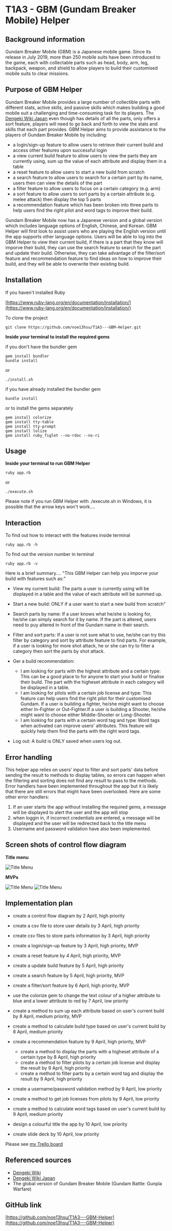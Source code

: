 # T1A3 - GBM (Gundam Breaker Mobile) Helper

## Background information
Gundam Breaker Mobile (GBM) is a Japanese mobile game. Since its release in July 2019, more than 250 mobile suits have been introduced to the game, each with collectable parts such as head, body, arm, leg, backpack, weapon, and shield to allow players to build their customised mobile suits to clear missions.

## Purpose of GBM Helper
Gundam Breaker Mobile provides a large number of collectible parts with different stats, active skills, and passive skills which makes building a good mobile suit a challenging and time-consuming task for its players. The [Dengeki Wiki Japan](https://wiki.dengekionline.com/gbm/) even though has details of all the parts, only offers a sort feature, players will need to go back and forth to view the stats and skills that each part provides. GBM Helper aims to provide assistance to the players of Gundam Breaker Mobile by including:
* a login/sign-up feature to allow users to retrieve their current build and access other features upon successful login
* a view current build feature to allow users to view the parts they are currently using, sum up the value of each attribute and display them in a table
* a reset feature to allow users to start a new build from scratch
* a search feature to allow users to search for a certain part by its name, users then can view the details of the part
* a filter feature to allow users to focus on a certain category (e.g. arm)
* a sort feature to allow users to sort parts by a certain attribute (e.g. melee attack) then display the top 5 parts
* a recommendation feature which has been broken into three parts to help users find the right pilot and word tags to improve their build.

Gundam Breaker Mobile now has a Japanese version and a global version which includes language options of English, Chinese, and Korean. GBM Helper will first look to assist users who are playing the English version until the app supports other language options. Users will be able to log into the GBM Helper to view their current build, if there is a part that they know will imporve their build, they can use the search feature to search for the part and update their build. Otherwise, they can take advantage of the filter/sort feature and recommendation feature to find ideas on how to improve their build, and they will be able to overwrite their existing build.

## Installation
If you haven't installed Ruby

[https://www.ruby-lang.org/en/documentation/installation/](https://www.ruby-lang.org/en/documentation/installation/)

To clone the project
```
git clone https://github.com/noe13hsu/T1A3---GBM-Helper.git
```
**Inside your terminal to install the required gems**

if you don't have the bundler gem
```
gem install bundler
bundle install
```
or
```
./install.sh
```
if you have already installed the bundler gem
```
bundle install
```
or to install the gems separately
```
gem install colorize
gem install tty-table
gem install tty-prompt
gem install lolize
gem install ruby_figlet --no-rdoc --no-ri
```
## Usage
**Inside your terminal to run GBM Helper**

```
ruby app.rb
```
or
```
./execute.sh
```
Please note if you run GBM Helper with ./execute.sh in Windows, it is possible that the arrow keys won't work....

## Interaction
To find out how to interact with the features inside terminal
```
ruby app.rb -h
```
To find out the version number in terminal
```
ruby app.rb -v
```
Here is a brief summary....
"This GBM Helper can help you imporve your build with features such as:"
- View my current build:
        The parts a user is currently using will be displayed in a table and the value of each attribute will be summed up.
- Start a new build:
        ONLY if a user want to start a new build from scratch"
- Search parts by name:
        If a user knows what he/she is looking for, he/she can simply search for it by name.
        If the part is altered, users need to puy altered in front of the Gundam name in their search.
- Filter and sort parts:
        If a user is not sure what to use, he/she can try this filter by category and sort by attribute feature to find parts. For example, if a user is looking for more shot attack, he or she can try to filter a category then sort the parts by shot attack.
- Ger a build recommendation:

    * I am looking for parts with the highest attribute and a certain type:
        This can be a good place to for anyone to start your build or finalise their build. The part with the higheset attribute in each category will be displayed in a table.
    * I am looking for pilots with a certain job license and type:
        This feature can help users find the right pilot for their customised Gundam. If a user is building a fighter, he/she might want to choose either In-Fighter or Out-Fighter.If a user is building a Shooter, he/she might want to choose either Middle-Shooter or Long-Shooter.
    * I am looking for parts with a certain word tag and type:
        Word tags when activated can improve users' attributes. This feature will quickly help them find the parts with the right word tags.
- Log out:
        A build is ONLY saved when users log out.

## Error handling
This helper app relies on users' input to filter and sort parts' data before sending the result to methods to display tables, so errors can happen when the filtering and sorting does not find any result to pass to the methods. Error handlers have been implemented throughout the app but it is likely that there are still errors that might have been overlooked. Here are some other error handlers:
1. If an user starts the app without installing the required gems, a message will be displayed to alert the user and the app will stop
2. when loggin in, if incorrect credentials are entered, a message will be displayed and the user will be redirected back to the title menu
3. Username and password validation have also been implemented.



## Screen shots of control flow diagram

**Title menu**

![Title Menu](./docs/title_menu.png)

**MVPs**

![Title Menu](./docs/mvp_1.png)
![Title Menu](./docs/mvp_2.png)

## Implementation plan
* create a control flow diagram by 2 April, high priority
* create a csv file to store user details by 3 April, high priority
* create csv files to store parts information by 3 April, high priority
* create a login/sign-up feature by 3 April, high priority, MVP
* create a reset feature by 4 April, high priority, MVP
* create a update build feature by 5 April, high priority
* create a search feature by 5 April, high priority, MVP
* create a filter/sort feature by 6 April, high priority, MVP
* use the colorize gem to change the text colour of a higher attribute to blue and a lower attribute to red by 7 April, low priority
* create a method to sum up each attribute based on user's current build by 8 April, medium priority, MVP
* create a method to calculate build type based on user's current build by 8 April, medium priority
* create a recommendation feature by 9 April, high priority, MVP
    
    * create a method to display the parts with a higheset attribute of a certain type by 8 April, high priority
    * create a method to filter pilots by a certain job license and display the result by 9 April, high priority
    * create a method to filter parts by a certain word tag and display the result by 9 April, high priority
* create a username/password validation method by 9 April, low priority
* create a method to get job licenses from pilots by 9 April, low priority
* create a method to calculate word tags based on user's current build by 9 April, medium priority
* design a colourful title the app by 10 April, low priority
* create slide deck by 10 April, low priority

Please see [my Trello board](https://trello.com/b/qXOb5Gb3/gbm-helper)


## Referenced sources
* [Dengeki Wiki](https://g-b-en.ggame.jp/wiki/)
* [Dengeki Wiki Japan](https://wiki.dengekionline.com/gbm/)
* The global version of Gundam Breaker Mobile (Gundam Battle: Gunpla Warfare)

## GitHub link
[https://github.com/noe13hsu/T1A3---GBM-Helper](https://github.com/noe13hsu/T1A3---GBM-Helper)

